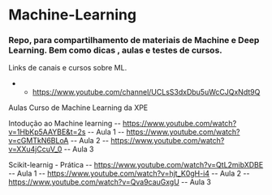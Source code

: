 # Machine-Learning
### Repo, para compartilhamento de materiais de Machine e Deep Learning. Bem como dicas , aulas  e testes de cursos. 

Links de canais e cursos sobre ML.

- - https://www.youtube.com/channel/UCLsS3dxDbu5uWcCJQxNdt9Q 

Aulas Curso de Machine Learning da XPE 

Intodução ao Machine learning
-- https://www.youtube.com/watch?v=1HbKp5AAYBE&t=2s -- Aula 1
-- https://www.youtube.com/watch?v=cGMTkN6BLoA -- Aula 2
-- https://www.youtube.com/watch?v=XXu4jCcuV_0 -- Aula 3 

Scikit-learnig - Prática
-- https://www.youtube.com/watch?v=QtL2mibXDBE -- Aula 1
-- https://www.youtube.com/watch?v=hjt_K0gH-i4 -- Aula 2
--  https://www.youtube.com/watch?v=Qva9cauGxgU -- Aula 3



